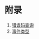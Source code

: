 附录
================================================

1. [错误码查询](1.errors.md)
1. [事件类型](2.events.md)
